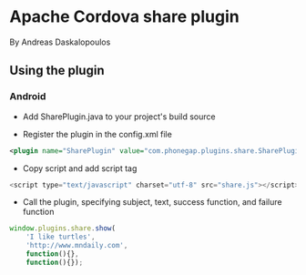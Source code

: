# Apache Cordova share plugin
By Andreas Daskalopoulos

## Using the plugin

### Android

* Add SharePlugin.java to your project's build source

* Register the plugin in the config.xml file

```xml
<plugin name="SharePlugin" value="com.phonegap.plugins.share.SharePlugin" />
```

* Copy script and add script tag 

```javascript
<script type="text/javascript" charset="utf-8" src="share.js"></script>  
```

* Call the plugin, specifying subject, text, success function, and failure function

```javascript
window.plugins.share.show(
	'I like turtles', 
	'http://www.mndaily.com', 
	function(){}, 
	function(){});
```


